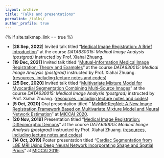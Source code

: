 ```yaml
---
layout: archive 
title: "Talks and presentations" 
permalink: /talks/ 
author_profile: true
---
```


{% if site.talkmap_link == true %}

- **[28 Sep, 2022]** Invited talk titled “<u>Medical Image Registration: A Brief Introduction</u>” at the course *DATA630015: Medical Image Analysis (postgrad)* instructed by Prof. Xiahai Zhuang.
- **[19 Dec, 2021]** Invited talk titled “<u>Mutual-Information Medical Image Registration: Theory and Examples</u>” at the course *DATA630015: Medical Image Analysis (postgrad)* instructed by Prof. Xiahai Zhuang. ([resources, including lecture notes and codes](https://github.com/xzluo97/mutual-information-registration))
- **[25 Dec, 2020]** Invited talk titled “<u>Multivariate Mixture Model for Myocardial  Segmentation Combining Multi-Source Images</u>” at the course *DATA630015: Medical Image Analysis (postgrad)* instructed by Prof. Xiahai Zhuang. ([resources, including lecture notes and codes](https://github.com/xzluo97/MvMM-Demo))
- **[5 Oct, 2020]** Oral presentation titled “ <u>MvMM-RegNet: A New Image Registration Framework Based on Multivariate Mixture Model and Neural Network Estimation</u>” at [MICCAI 2020](https://www.miccai2020.org/).
- **[20 Nov, 2019]** Presentation titled “<u>Medical Image Registration: Diffeomorphic Demons</u>” at the course *DATA630015: Medical Image Analysis (postgrad)* instructed by Prof. Xiahai Zhuang. ([resources, including lecture notes and codes](https://github.com/xzluo97/Diffeomorphic-demons))
- **[14 Oct, 2019]** Poster presentation titled “<u>Cardiac Segmentation from LGE MRI Using  Deep Neural Network Incorporating Shape  and Spatial Priors</u>” at [MICCAI 2019](https://www.miccai2019.org/).
